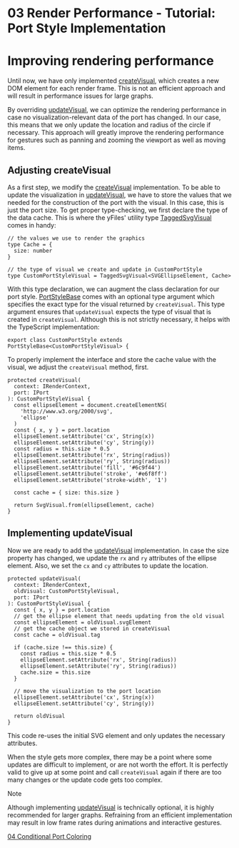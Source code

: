 <!--
 //////////////////////////////////////////////////////////////////////////////
 // @license
 // This file is part of yFiles for HTML 2.6.
 // Use is subject to license terms.
 //
 // Copyright (c) 2000-2024 by yWorks GmbH, Vor dem Kreuzberg 28,
 // 72070 Tuebingen, Germany. All rights reserved.
 //
 //////////////////////////////////////////////////////////////////////////////
-->
# 03 Render Performance - Tutorial: Port Style Implementation

# Improving rendering performance

Until now, we have only implemented [createVisual](https://docs.yworks.com/yfileshtml/#/api/PortStyleBase#PortStyleBase-method-createVisual), which creates a new DOM element for each render frame. This is not an efficient approach and will result in performance issues for large graphs.

By overriding [updateVisual](https://docs.yworks.com/yfileshtml/#/api/PortStyleBase#PortStyleBase-method-updateVisual), we can optimize the rendering performance in case no visualization-relevant data of the port has changed. In our case, this means that we only update the location and radius of the circle if necessary. This approach will greatly improve the rendering performance for gestures such as panning and zooming the viewport as well as moving items.

## Adjusting createVisual

As a first step, we modify the [createVisual](https://docs.yworks.com/yfileshtml/#/api/PortStyleBase#PortStyleBase-method-createVisual) implementation. To be able to update the visualization in [updateVisual](https://docs.yworks.com/yfileshtml/#/api/PortStyleBase#PortStyleBase-method-updateVisual), we have to store the values that we needed for the construction of the port with the visual. In this case, this is just the port size. To get proper type-checking, we first declare the type of the data cache. This is where the yFiles' utility type [TaggedSvgVisual](https://docs.yworks.com/yfileshtml/#/api/TaggedSvgVisual) comes in handy:

```
// the values we use to render the graphics
type Cache = {
  size: number
}

// the type of visual we create and update in CustomPortStyle
type CustomPortStyleVisual = TaggedSvgVisual<SVGEllipseElement, Cache>
```

With this type declaration, we can augment the class declaration for our port style. [PortStyleBase](https://docs.yworks.com/yfileshtml/#/api/PortStyleBase) comes with an optional type argument which specifies the exact type for the visual returned by `createVisual`. This type argument ensures that `updateVisual` expects the type of visual that is created in `createVisual`. Although this is not strictly necessary, it helps with the TypeScript implementation:

```
export class CustomPortStyle extends PortStyleBase<CustomPortStyleVisual> {
```

To properly implement the interface and store the cache value with the visual, we adjust the `createVisual` method, first.

```
protected createVisual(
  context: IRenderContext,
  port: IPort
): CustomPortStyleVisual {
  const ellipseElement = document.createElementNS(
    'http://www.w3.org/2000/svg',
    'ellipse'
  )
  const { x, y } = port.location
  ellipseElement.setAttribute('cx', String(x))
  ellipseElement.setAttribute('cy', String(y))
  const radius = this.size * 0.5
  ellipseElement.setAttribute('rx', String(radius))
  ellipseElement.setAttribute('ry', String(radius))
  ellipseElement.setAttribute('fill', '#6c9f44')
  ellipseElement.setAttribute('stroke', '#e6f8ff')
  ellipseElement.setAttribute('stroke-width', '1')

  const cache = { size: this.size }

  return SvgVisual.from(ellipseElement, cache)
}
```

## Implementing updateVisual

Now we are ready to add the [updateVisual](https://docs.yworks.com/yfileshtml/#/api/PortStyleBase#PortStyleBase-method-updateVisual) implementation. In case the size property has changed, we update the `rx` and `ry` attributes of the ellipse element. Also, we set the `cx` and `cy` attributes to update the location.

```
protected updateVisual(
  context: IRenderContext,
  oldVisual: CustomPortStyleVisual,
  port: IPort
): CustomPortStyleVisual {
  const { x, y } = port.location
  // get the ellipse element that needs updating from the old visual
  const ellipseElement = oldVisual.svgElement
  // get the cache object we stored in createVisual
  const cache = oldVisual.tag

  if (cache.size !== this.size) {
    const radius = this.size * 0.5
    ellipseElement.setAttribute('rx', String(radius))
    ellipseElement.setAttribute('ry', String(radius))
    cache.size = this.size
  }

  // move the visualization to the port location
  ellipseElement.setAttribute('cx', String(x))
  ellipseElement.setAttribute('cy', String(y))

  return oldVisual
}
```

This code re-uses the initial SVG element and only updates the necessary attributes.

When the style gets more complex, there may be a point where some updates are difficult to implement, or are not worth the effort. It is perfectly valid to give up at some point and call `createVisual` again if there are too many changes or the update code gets too complex.

Note

Although implementing [updateVisual](https://docs.yworks.com/yfileshtml/#/api/PortStyleBase#PortStyleBase-method-updateVisual) is technically optional, it is highly recommended for larger graphs. Refraining from an efficient implementation may result in low frame rates during animations and interactive gestures.

[04 Conditional Port Coloring](../../tutorial-style-implementation-port/04-conditional-coloring/)

